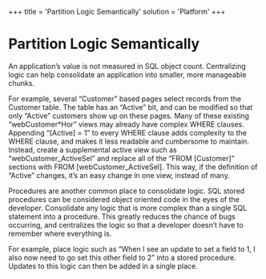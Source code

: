 +++
title = 'Partition Logic Semantically'
solution = 'Platform'
+++

# Partition Logic Semantically

An application’s value is not measured in SQL object count. Centralizing
logic can help consolidate an application into smaller, more manageable
chunks.

For example, several “Customer” based pages select records from the
Customer table. The table has an “Active” bit, and can be modified so
that only “Active” customers show up on these pages. Many of these
existing “webCustomer\*Hor” views may already have complex WHERE
clauses. Appending “\[Active\] = 1” to every WHERE clause adds
complexity to the WHERE clause, and makes it less readable and
cumbersome to maintain. Instead, create a supplemental active view such
as “webCustomer\_ActiveSel” and replace all of the “FROM \[Customer\]”
sections with FROM \[webCustomer\_ActiveSel\]. This way, if the
definition of “Active” changes, it’s an easy change in one view, instead
of many.

Procedures are another common place to consolidate logic. SQL stored
procedures can be considered object oriented code in the eyes of the
developer. Consolidate any logic that is more complex than a single SQL
statement into a procedure. This greatly reduces the chance of bugs
occurring, and centralizes the logic so that a developer doesn’t have to
remember where everything is.

For example, place logic such as “When I see an update to set a field to
1, I also now need to go set this other field to 2” into a stored
procedure. Updates to this logic can then be added in a single place.
